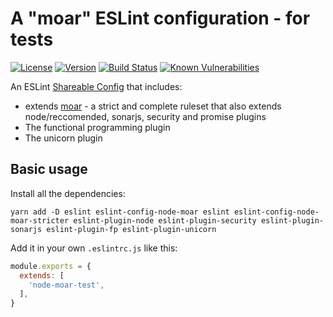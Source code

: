 # A "moar" ESLint configuration - for tests

[![License](https://img.shields.io/badge/License-MIT-yellow.svg)](https://opensource.org/licenses/MIT)
[![Version](https://img.shields.io/npm/v/eslint-config-node-moar.svg?style=flat-square)](https://npmjs.com/package/eslint-config-node-moar)
[![Build Status](https://github.com/ildella/eslint-config-node-moar/actions/workflows/main.yaml/badge.svg)](https://github.com/ildella/eslint-config-node-moar/actions)
[![Known Vulnerabilities](https://snyk.io/test/github/ildella/eslint-config-node-moar/badge.svg?targetFile=package.json)](https://snyk.io/test/github/ildella/eslint-config-node-moar?targetFile=package.json)

An ESLint [Shareable Config](https://eslint.org/docs/latest/developer-guide/shareable-configs) that includes:

  * extends [moar](https://github.com/ildella/eslint-config-node-moar) - a strict and complete ruleset that also extends node/reccomended, sonarjs, security and promise plugins
  * The functional programming plugin
  * The unicorn plugin

## Basic usage

Install all the dependencies:

```shell
yarn add -D eslint eslint-config-node-moar eslint eslint-config-node-moar-stricter eslint-plugin-node eslint-plugin-security eslint-plugin-sonarjs eslint-plugin-fp eslint-plugin-unicorn
```

Add it in your own `.eslintrc.js` like this:

```javascript
module.exports = {
  extends: [
    'node-moar-test',
  ],
}
```
